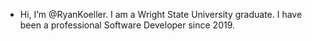 - Hi, I’m @RyanKoeller. I am a Wright State University graduate. I have been a professional Software Developer since 2019.

<!---
RyanKoeller/RyanKoeller is a ✨ special ✨ repository because its `README.md` (this file) appears on your GitHub profile.
You can click the Preview link to take a look at your changes.
--->
